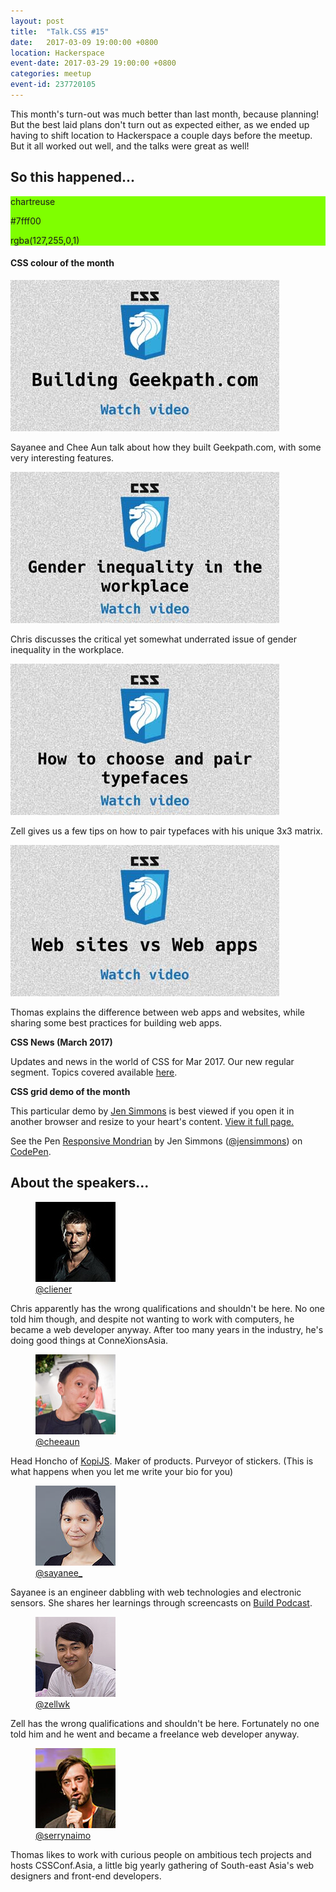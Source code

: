 ```yaml
---
layout: post
title:  "Talk.CSS #15"
date:   2017-03-09 19:00:00 +0800
location: Hackerspace
event-date: 2017-03-29 19:00:00 +0800
categories: meetup
event-id: 237720105
---
```

This month's turn-out was much better than last month, because planning! But the best laid plans don't turn out as expected either, as we ended up having to shift location to Hackerspace a couple days before the meetup. But it all worked out well, and the talks were great as well!

## So this happened...

<div class="c-colour">
  <div class="c-swatch" style="background-color:#7fff00">
    <div class="c-swatch__txt">
      <p>chartreuse</p>
      <p>#7fff00</p>
      <p>rgba(127,255,0,1)</p>
    </div>
  </div>
<h4>CSS colour of the month</h4>
</div>

<div class="c-videos">
  <div class="c-video">
    <a class="c-video__link" href="https://youtu.be/tTh9zST36js">
      <img class="c-video__img" src="/img/talk-15/s1501.jpg" srcset="/img/talk-15/s1501@2x.jpg 2x" alt="Link to talk on Building Geekpath.com"/>
    </a>
    <p class="c-video__desc">Sayanee and Chee Aun talk about how they built Geekpath.com, with some very interesting features.</p>
  </div>

  <div class="c-video">
    <a class="c-video__link" href="https://youtu.be/xMr6EMfC0SM">
      <img class="c-video__img" src="/img/talk-15/s1502.jpg" srcset="/img/talk-15/s1502@2x.jpg 2x" alt="Link to talk on Gender inequality in the workplace"/>
    </a>
    <p class="c-video__desc">Chris discusses the critical yet somewhat underrated issue of gender inequality in the workplace.</p>
  </div>

  <div class="c-video">
    <a class="c-video__link" href="https://youtu.be/CXvJpeL9afI">
      <img class="c-video__img" src="/img/talk-15/s1503.jpg" srcset="/img/talk-15/s1503@2x.jpg 2x" alt="Link to talk on How to choose and pair typefaces"/>
    </a>
    <p class="c-video__desc">Zell gives us a few tips on how to pair typefaces with his unique 3x3 matrix.</p>
  </div>

  <div class="c-video">
    <a class="c-video__link" href="https://youtu.be/jiNZwqYtdrY">
      <img class="c-video__img" src="/img/talk-15/s1504.jpg" srcset="/img/talk-15/s1504@2x.jpg 2x" alt="Link to talk on Websites vs Web apps"/>
    </a>
    <p class="c-video__desc">Thomas explains the difference between web apps and websites, while sharing some best practices for building web apps.</p>
  </div>

  <div class="u-clear">
    <strong>CSS News (March 2017)</strong><br>
    <p>Updates and news in the world of CSS for Mar 2017. Our new regular segment. Topics covered available <a href="https://github.com/SingaporeCSS/slides/blob/gh-pages/notes/talk-15.md">here</a>.</p>
  </div>

  <strong>CSS grid demo of the month</strong><br>
  <p>This particular demo by <a href="http://jensimmons.com/">Jen Simmons</a> is best viewed if you open it in another browser and resize to your heart's content. <a href="http://labs.jensimmons.com/2016/examples/mondrian-2.html">View it full page.</a></p>
  <p data-height="500" data-theme-id="9162" data-slug-hash="mrNvPZ" data-default-tab="html,result" data-user="jensimmons" data-embed-version="2" data-pen-title="Responsive Mondrian" class="codepen">See the Pen <a href="https://codepen.io/jensimmons/pen/mrNvPZ/">Responsive Mondrian</a> by Jen Simmons (<a href="http://codepen.io/jensimmons">@jensimmons</a>) on <a href="http://codepen.io">CodePen</a>.</p>
</div>

## About the speakers...

<div class="o-flex c-speakers">
  <div class="o-flex3__item c-speaker">
    <figure>
      <img class="c-speaker__img" src="/img/talk-1/chris.jpg" srcset="/img/talk-1/chris@2x.jpg 2x" alt="Chris Lienert"/>
      <figcaption><a class="c-speaker__link" href="https://twitter.com/cliener">@cliener</a></figcaption>
    </figure>
    <p class="c-speaker__intro">Chris apparently has the wrong qualifications and shouldn't be here. No one told him though, and despite not wanting to work with computers, he became a web developer anyway. After too many years in the industry, he's doing good things at ConneXionsAsia.</p>
  </div>

  <div class="o-flex3__item c-speaker">
    <figure>
      <img class="c-speaker__img" src="/img/talk-9/cheeaun.jpg" srcset="/img/talk-9/cheeaun@2x.jpg 2x" alt="Lim Chee Aun"/>
      <figcaption><a class="c-speaker__link" href="https://twitter.com/cheeaun">@cheeaun</a></figcaption>
    </figure>
    <p class="c-speaker__intro">Head Honcho of <a href="https://kopijs.org/">KopiJS</a>. Maker of products. Purveyor of stickers. (This is what happens when you let me write your bio for you)</p>
  </div>

  <div class="o-flex3__item c-speaker">
    <figure>
      <img class="c-speaker__img" src="/img/talk-3/sb.jpg" srcset="/img/talk-3/sb@2x.jpg 2x" alt="Sayanee Basu"/>
      <figcaption><a class="c-speaker__link" href="https://twitter.com/sayanee_">@sayanee_</a></figcaption>
    </figure>
    <p class="c-speaker__intro">Sayanee is an engineer dabbling with web technologies and electronic sensors. She shares her learnings through screencasts on <a href="http://build-podcast.com/">Build Podcast</a>.</p>
  </div>
</div>

<div class="o-flex c-speakers u-align-start">
  <div class="o-flex3__item c-speaker">
    <figure>
      <img class="c-speaker__img" src="/img/talk-1/zell.jpg" srcset="/img/talk-1/zell@2x.jpg 2x" alt="Zell Liew"/>
      <figcaption><a class="c-speaker__link" href="https://twitter.com/zellwk">@zellwk</a></figcaption>
    </figure>
    <p class="c-speaker__intro">Zell has the wrong qualifications and shouldn't be here. Fortunately no one told him and he went and became a freelance web developer anyway.</p>
  </div>

  <div class="o-flex3__item c-speaker">
    <figure>
      <img class="c-speaker__img" src="/img/talk-7/thomas.jpg" srcset="/img/talk-7/thomas@2x.jpg 2x" alt="Thomas Gorissen"/>
      <figcaption><a class="c-speaker__link" href="https://twitter.com/serrynaimo">@serrynaimo</a></figcaption>
    </figure>
    <p class="c-speaker__intro">Thomas likes to work with curious people on ambitious tech projects and hosts CSSConf.Asia, a little big yearly gathering of South-east Asia's web designers and front-end developers.</p>
  </div>
</div>

<script async src="https://production-assets.codepen.io/assets/embed/ei.js"></script>
